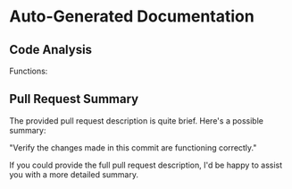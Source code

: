 # Auto-Generated Documentation

## Code Analysis
Functions: 

## Pull Request Summary
The provided pull request description is quite brief. Here's a possible summary:

"Verify the changes made in this commit are functioning correctly."

If you could provide the full pull request description, I'd be happy to assist you with a more detailed summary.